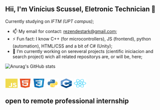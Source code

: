 ## Hii, I'm Vinícius Scussel, Eletronic Technician 📍

Currently studying on *IFTM (UPT campus)*;
- 📫 My email for contact: rezendestark@gmail.com;
- ⚡ Fun fact: I know C++ (for microcontrollers), JS (frontend), python (automation), HTML/CSS and a bit of C# (Unity);
- 🔭 I’m currently working on sereveral projects (cientific iniciacion and search project) wich all related repositorys are, or will be, here;

![Anurag's GitHub stats](https://github-readme-stats.vercel.app/api?username=ViniScussel&show_icons=true&theme=gruvbox)

<div style="display: inline_block"><br>
  <img align="center" alt="Rafa-Js" height="30" width="40" src="https://raw.githubusercontent.com/devicons/devicon/master/icons/javascript/javascript-plain.svg">
  <img align="center" alt="Rafa-HTML" height="30" width="40" src="https://raw.githubusercontent.com/devicons/devicon/master/icons/html5/html5-original.svg">
  <img align="center" alt="Rafa-CSS" height="30" width="40" src="https://raw.githubusercontent.com/devicons/devicon/master/icons/css3/css3-original.svg">
  <img align="center" alt="Rafa-Python" height="30" width="40" src="https://raw.githubusercontent.com/devicons/devicon/master/icons/python/python-original.svg">
  <img align="center" alt="Rafa-Cplusplus" height="30" width="40" src="https://raw.githubusercontent.com/devicons/devicon/master/icons/cplusplus/cplusplus-original.svg">
  <img align="center" alt="Rafa-Cplusplus" height="30" width="40" src="https://raw.githubusercontent.com/devicons/devicon/master/icons/react/react-original.svg">
</div>

<h2> open to remote professional internship </h2>

<!--
**ViniScussel/ViniScussel** is a ✨ _special_ ✨ repository because its `README.md` (this file) appears on your GitHub profile.

Here are some ideas to get you started:

- 🔭 I’m currently working on ...
- 🌱 I’m currently learning ...
- 👯 I’m looking to collaborate on ...
- 🤔 I’m looking for help with ...
- 💬 Ask me about ...
- 📫 How to reach me: ...
- 😄 Pronouns: ...
- ⚡ Fun fact: ...
-->
